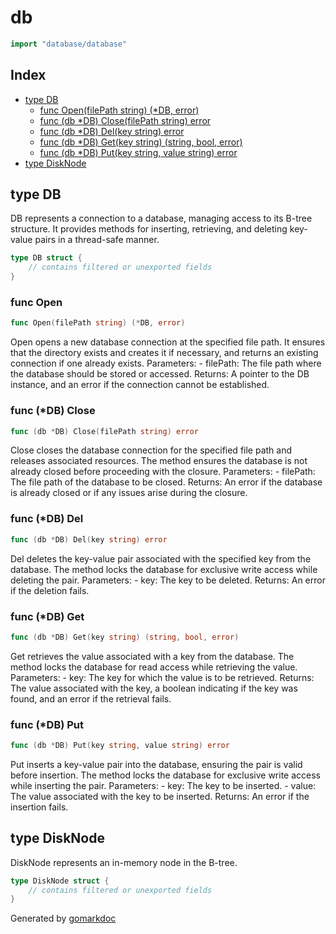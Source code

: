 <!-- Code generated by gomarkdoc. DO NOT EDIT -->

# db

```go
import "database/database"
```

## Index

- [type DB](<#DB>)
  - [func Open\(filePath string\) \(\*DB, error\)](<#Open>)
  - [func \(db \*DB\) Close\(filePath string\) error](<#DB.Close>)
  - [func \(db \*DB\) Del\(key string\) error](<#DB.Del>)
  - [func \(db \*DB\) Get\(key string\) \(string, bool, error\)](<#DB.Get>)
  - [func \(db \*DB\) Put\(key string, value string\) error](<#DB.Put>)
- [type DiskNode](<#DiskNode>)


<a name="DB"></a>
## type DB

DB represents a connection to a database, managing access to its B\-tree structure. It provides methods for inserting, retrieving, and deleting key\-value pairs in a thread\-safe manner.

```go
type DB struct {
    // contains filtered or unexported fields
}
```

<a name="Open"></a>
### func Open

```go
func Open(filePath string) (*DB, error)
```

Open opens a new database connection at the specified file path. It ensures that the directory exists and creates it if necessary, and returns an existing connection if one already exists. Parameters: \- filePath: The file path where the database should be stored or accessed. Returns: A pointer to the DB instance, and an error if the connection cannot be established.

<a name="DB.Close"></a>
### func \(\*DB\) Close

```go
func (db *DB) Close(filePath string) error
```

Close closes the database connection for the specified file path and releases associated resources. The method ensures the database is not already closed before proceeding with the closure. Parameters: \- filePath: The file path of the database to be closed. Returns: An error if the database is already closed or if any issues arise during the closure.

<a name="DB.Del"></a>
### func \(\*DB\) Del

```go
func (db *DB) Del(key string) error
```

Del deletes the key\-value pair associated with the specified key from the database. The method locks the database for exclusive write access while deleting the pair. Parameters: \- key: The key to be deleted. Returns: An error if the deletion fails.

<a name="DB.Get"></a>
### func \(\*DB\) Get

```go
func (db *DB) Get(key string) (string, bool, error)
```

Get retrieves the value associated with a key from the database. The method locks the database for read access while retrieving the value. Parameters: \- key: The key for which the value is to be retrieved. Returns: The value associated with the key, a boolean indicating if the key was found, and an error if the retrieval fails.

<a name="DB.Put"></a>
### func \(\*DB\) Put

```go
func (db *DB) Put(key string, value string) error
```

Put inserts a key\-value pair into the database, ensuring the pair is valid before insertion. The method locks the database for exclusive write access while inserting the pair. Parameters: \- key: The key to be inserted. \- value: The value associated with the key to be inserted. Returns: An error if the insertion fails.

<a name="DiskNode"></a>
## type DiskNode

DiskNode represents an in\-memory node in the B\-tree.

```go
type DiskNode struct {
    // contains filtered or unexported fields
}
```

Generated by [gomarkdoc](<https://github.com/princjef/gomarkdoc>)
